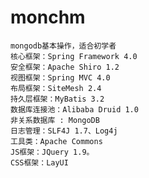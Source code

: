 # monchm
    mongodb基本操作，适合初学者 
    核心框架：Spring Framework 4.0
    安全框架：Apache Shiro 1.2
    视图框架：Spring MVC 4.0
    布局框架：SiteMesh 2.4
    持久层框架：MyBatis 3.2
    数据库连接池：Alibaba Druid 1.0
    非关系数据库 : MongoDB
    日志管理：SLF4J 1.7、Log4j
    工具类：Apache Commons
    JS框架：JQuery 1.9。
    CSS框架：LayUI
